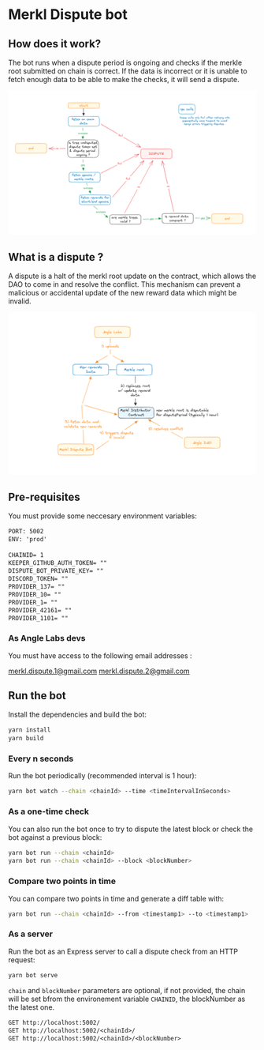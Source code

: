 # Merkl Dispute bot

## How does it work?

The bot runs when a dispute period is ongoing and checks if the merkle root submitted on chain is correct.
If the data is incorrect or it is unable to fetch enough data to be able to make the checks, it will send a dispute.

![image](./docs/bot-decision-tree.png)

## What is a dispute ?

A dispute is a halt of the merkl root update on the contract, which allows the DAO to come in and resolve the conflict. 
This mechanism can prevent a malicious or accidental update of the new reward data which might be invalid.

![image](./docs/dispute-process.png)

## Pre-requisites

You must provide some neccesary environment variables:
```env
PORT: 5002
ENV: 'prod'

CHAINID= 1
KEEPER_GITHUB_AUTH_TOKEN= ""
DISPUTE_BOT_PRIVATE_KEY= ""
DISCORD_TOKEN= ""
PROVIDER_137= ""
PROVIDER_10= ""
PROVIDER_1= ""
PROVIDER_42161= ""
PROVIDER_1101= ""
```

### As Angle Labs devs

You must have access to the following email addresses :

merkl.dispute.1@gmail.com
merkl.dispute.2@gmail.com

## Run the bot

Install the dependencies and build the bot:

```bash
yarn install
yarn build
```

### Every n seconds

Run the bot periodically (recommended interval is 1 hour):

```bash
yarn bot watch --chain <chainId> --time <timeIntervalInSeconds>
```

### As a one-time check

You can also run the bot once to try to dispute the latest block or check the bot against a previous block:

```bash
yarn bot run --chain <chainId>
yarn bot run --chain <chainId> --block <blockNumber>
```

### Compare two points in time

You can compare two points in time and generate a diff table with:

```bash
yarn bot run --chain <chainId> --from <timestamp1> --to <timestamp1>
```

### As a server

Run the bot as an Express server to call a dispute check from an HTTP request:

```bash
yarn bot serve
```
`chain` and `blockNumber` parameters are optional, if not provided, the chain will be set bfrom the environement variable `CHAINID`, the blockNumber as the latest one.

```http
GET http://localhost:5002/ 
GET http://localhost:5002/<chainId>/
GET http://localhost:5002/<chainId>/<blockNumber>
```